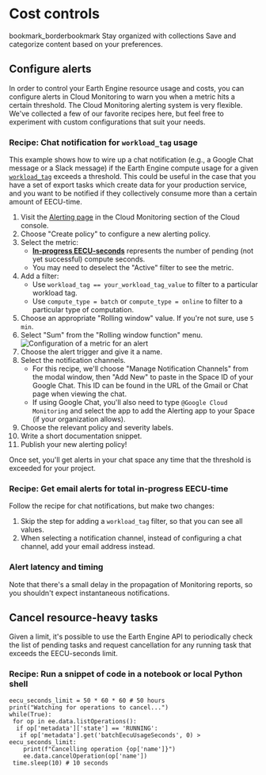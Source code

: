  
#  Cost controls 
bookmark_borderbookmark Stay organized with collections  Save and categorize content based on your preferences. 
## Configure alerts
In order to control your Earth Engine resource usage and costs, you can configure alerts in Cloud Monitoring to warn you when a metric hits a certain threshold.
The Cloud Monitoring alerting system is very flexible. We've collected a few of our favorite recipes here, but feel free to experiment with custom configurations that suit your needs.
### Recipe: Chat notification for `workload_tag` usage
This example shows how to wire up a chat notification (e.g., a Google Chat message or a Slack message) if the Earth Engine compute usage for a given [`workload_tag`](https://developers.google.com/earth-engine/guides/monitoring_usage#workload-tags) exceeds a threshold. This could be useful in the case that you have a set of export tasks which create data for your production service, and you want to be notified if they collectively consume more than a certain amount of EECU-time.
  1. Visit the [Alerting page](https://console.cloud.google.com/monitoring/alerting) in the Cloud Monitoring section of the Cloud console.
  2. Choose "Create policy" to configure a new alerting policy.
  3. Select the metric: 
     * [**In-progress EECU-seconds**](https://developers.google.com/earth-engine/guides/monitoring_usage#available_metrics) represents the number of pending (not yet successful) compute seconds.
     * You may need to deselect the "Active" filter to see the metric.
  4. Add a filter: 
     * Use `workload_tag == your_workload_tag_value` to filter to a particular workload tag.
     * Use `compute_type = batch` or `compute_type = online` to filter to a particular type of computation.
  5. Choose an appropriate "Rolling window" value. If you're not sure, use `5 min`.
  6. Select "Sum" from the "Rolling window function" menu. ![Configuration of a
metric for an alert](https://developers.google.com/static/earth-engine/images/alerting-metric-configuration.png)
  7. Choose the alert trigger and give it a name.
  8. Select the notification channels. 
     * For this recipe, we'll choose "Manage Notification Channels" from the modal window, then "Add New" to paste in the Space ID of your Google Chat. This ID can be found in the URL of the Gmail or Chat page when viewing the chat.
     * If using Google Chat, you'll also need to type `@Google Cloud Monitoring` and select the app to add the Alerting app to your Space (if your organization allows).
  9. Choose the relevant policy and severity labels.
  10. Write a short documentation snippet.
  11. Publish your new alerting policy!


Once set, you'll get alerts in your chat space any time that the threshold is exceeded for your project.
### Recipe: Get email alerts for total in-progress EECU-time
Follow the recipe for chat notifications, but make two changes:
  1. Skip the step for adding a `workload_tag` filter, so that you can see all values.
  2. When selecting a notification channel, instead of configuring a chat channel, add your email address instead.


### Alert latency and timing
Note that there's a small delay in the propagation of Monitoring reports, so you shouldn't expect instantaneous notifications.
## Cancel resource-heavy tasks
Given a limit, it's possible to use the Earth Engine API to periodically check the list of pending tasks and request cancellation for any running task that exceeds the EECU-seconds limit.
### Recipe: Run a snippet of code in a notebook or local Python shell
```
eecu_seconds_limit = 50 * 60 * 60 # 50 hours
print("Watching for operations to cancel...")
while(True):
 for op in ee.data.listOperations():
  if op['metadata']['state'] == 'RUNNING':
   if op['metadata'].get('batchEecuUsageSeconds', 0) > eecu_seconds_limit:
    print(f"Cancelling operation {op['name']}")
    ee.data.cancelOperation(op['name'])
 time.sleep(10) # 10 seconds

```

